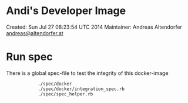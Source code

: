 # Andi's Developer Image

Created: Sun Jul 27 08:23:54 UTC 2014
Maintainer: Andreas Altendorfer <andreas@altendorfer.at>


# Run spec

  There is a global spec-file to test the integrity of this
  docker-image

				./spec/docker
				./spec/docker/integration_spec.rb
				./spec/spec_helper.rb
